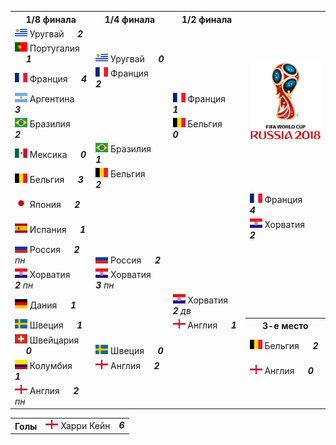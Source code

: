 <!--2021-09-10 13:00:03-->
<table class=p>
<tr>
  <th class=mb>1/8 финала</th>
  <th>1/4 финала</th>
  <th>1/2 финала</th>
  <td rowspan=8 valign=center align=center><img src="2018_FIFA_World_Cup.svg" width="148px"></td>
</tr>
<tr>
  <td class="col mt bb"><img width="20px" src="uy.svg"> Уругвай <b> &emsp; <i>2</i></b>
  <td>&nbsp;</td>
  <td>&nbsp;</td>
</tr>
<tr>
  <td class="col mb br"><img width="20px" src="pt.svg"> Португалия <b> &emsp; <i>1</i></b>
  <td valign=bottom class="col bb"><img width="20px" src="uy.svg"> Уругвай <b> &emsp; <i>0</i></b>
  <td>&nbsp;</td>
</tr>
<tr>
  <td class="col mt bb br"><img width="20px" src="fr.svg"> Франция <b> &emsp; <i>4</i></b>
  <td valign=top class="col br"><img width="20px" src="fr.svg"> Франция <b> &emsp; <i>2</i></b>
  <td>&nbsp;</td>
</tr>
<tr>
  <td class="col mb"><img width="20px" src="ar.svg"> Аргентина <b> &emsp; <i>3</i></b>
  <td class=br>&nbsp;</td>
  <td valign=bottom class="col bb"><img width="20px" src="fr.svg"> Франция <b> &emsp; <i>1</i></b>
</tr>
<tr>
  <td class="col mt bb"><img width="20px" src="br.svg"> Бразилия <b> &emsp; <i>2</i></b>
  <td class=br>&nbsp;</td>
  <td valign=top class="col br"><img width="20px" src="be.svg"> Бельгия <b> &emsp; <i>0</i></b>
</tr>
<tr>
  <td class="col mb br"><img width="20px" src="mx.svg"> Мексика <b> &emsp; <i>0</i></b>
  <td valign=bottom class="col bb br"><img width="20px" src="br.svg"> Бразилия <b> &emsp; <i>1</i></b>
  <td class=br>&nbsp;</td>
</tr>
<tr>
  <td class="col mt bb br"><img width="20px" src="be.svg"> Бельгия <b> &emsp; <i>3</i></b>
  <td valign=top class=col><img width="20px" src="be.svg"> Бельгия <b> &emsp; <i>2</i></b>
  <td class=br>&nbsp;</td>
</tr>
<tr>
  <td class="col mb"><img width="20px" src="jp.svg"> Япония <b> &emsp; <i>2</i></b>
  <td>&nbsp;</td>
  <td class=br>&nbsp;</td>
  <td valign=bottom class="col bb"><img width="20px" src="fr.svg"> Франция <b> &emsp; <i>4</i></b>
</tr>
<tr>
  <td class="col mt bb"><img width="20px" src="es.svg"> Испания <b> &emsp; <i>1</i></b>
  <td>&nbsp;</td>
  <td class=br>&nbsp;</td>
  <td valign=top class=col><img width="20px" src="hr.svg"> Хорватия <b> &emsp; <i>2</i></b>
</tr>
<tr>
  <td class="col mb br"><img width="20px" src="ru.svg"> Россия <b> &emsp; <i>2</i></b><i> пн</i>
  <td valign=bottom class="col bb"><img width="20px" src="ru.svg"> Россия <b> &emsp; <i>2</i></b>
  <td class=br>&nbsp;</td>
  <td>&nbsp;</td>
</tr>
<tr>
  <td class="col mt bb br"><img width="20px" src="hr.svg"> Хорватия <b> &emsp; <i>2</i></b><i> пн</i>
  <td valign=top class="col br"><img width="20px" src="hr.svg"> Хорватия <b> &emsp; <i>3</i></b><i> пн</i>
  <td class=br>&nbsp;</td>
  <td>&nbsp;</td>
</tr>
<tr>
  <td class="col mb"><img width="20px" src="de.svg"> Дания <b> &emsp; <i>1</i></b>
  <td class=br>&nbsp;</td>
  <td valign=bottom class="col bb br"><img width="20px" src="hr.svg"> Хорватия <b> &emsp; <i>2</i></b><i> дв</i>
  <td>&nbsp;</td>
</tr>
<tr>
  <td class="col mt bb"><img width="20px" src="se.svg"> Швеция <b> &emsp; <i>1</i></b>
  <td class=br>&nbsp;</td>
  <td valign=top class="col br"><img width="20px" src="gb-eng.svg"> Англия <b> &emsp; <i>1</i></b>
  <th>3-е место</th>
</tr>
<tr>
  <td class="col mb br"><img width="20px" src="ch.svg"> Швейцария <b> &emsp; <i>0</i></b>
  <td valign=bottom class="col bb br"><img width="20px" src="se.svg"> Швеция <b> &emsp; <i>0</i></b>
  <td class=br>&nbsp;</td>
  <td class="col mt bb"><img width="20px" src="be.svg"> Бельгия <b> &emsp; <i>2</i></b>
</tr>
<tr>
  <td class="col mt bb br"><img width="20px" src="co.svg"> Колумбия <b> &emsp; <i>1</i></b>
  <td valign=top class=col><img width="20px" src="gb-eng.svg"> Англия <b> &emsp; <i>2</i></b>
  <td>&nbsp;</td>
  <td class="col mb"><img width="20px" src="gb-eng.svg"> Англия <b> &emsp; <i>0</i></b>
</tr>
<tr>
  <td class=col><img width="20px" src="gb-eng.svg"> Англия <b> &emsp; <i>2</i></b><i> пн</i>
  <td>&nbsp;</td>
  <td>&nbsp;</td>
  <td>&nbsp;</td>
</tr>
</table>
<p>
<table class=p>
<tr>
  <th class=col> Голы </th>
  <td class=col><img width="20px" src="gb-eng.svg"> Харри Кейн </td>
  <td valign=top><b><i>6</i></b></td>
</tr>
</table>
